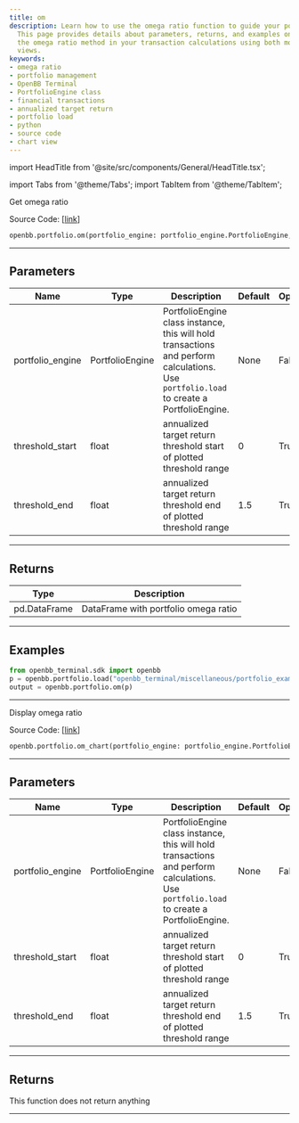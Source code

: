 ```yaml
---
title: om
description: Learn how to use the omega ratio function to guide your portfolio management.
  This page provides details about parameters, returns, and examples on how to apply
  the omega ratio method in your transaction calculations using both model and chart
  views.
keywords:
- omega ratio
- portfolio management
- OpenBB Terminal
- PortfolioEngine class
- financial transactions
- annualized target return
- portfolio load
- python
- source code
- chart view
---
```


import HeadTitle from '@site/src/components/General/HeadTitle.tsx';

<HeadTitle title="om - Portfolio - Reference | OpenBB SDK Docs" />

import Tabs from '@theme/Tabs';
import TabItem from '@theme/TabItem';

<Tabs>
<TabItem value="model" label="Model" default>

Get omega ratio

Source Code: [[link](https://github.com/OpenBB-finance/OpenBBTerminal/tree/main/openbb_terminal/portfolio/portfolio_model.py#L1839)]

```python
openbb.portfolio.om(portfolio_engine: portfolio_engine.PortfolioEngine, threshold_start: float = 0, threshold_end: float = 1.5)
```

---

## Parameters

| Name | Type | Description | Default | Optional |
| ---- | ---- | ----------- | ------- | -------- |
| portfolio_engine | PortfolioEngine | PortfolioEngine class instance, this will hold transactions and perform calculations.<br/>Use `portfolio.load` to create a PortfolioEngine. | None | False |
| threshold_start | float | annualized target return threshold start of plotted threshold range | 0 | True |
| threshold_end | float | annualized target return threshold end of plotted threshold range | 1.5 | True |


---

## Returns

| Type | Description |
| ---- | ----------- |
| pd.DataFrame | DataFrame with portfolio omega ratio |
---

## Examples

```python
from openbb_terminal.sdk import openbb
p = openbb.portfolio.load("openbb_terminal/miscellaneous/portfolio_examples/holdings/example.csv")
output = openbb.portfolio.om(p)
```

---

</TabItem>
<TabItem value="view" label="Chart">

Display omega ratio

Source Code: [[link](https://github.com/OpenBB-finance/OpenBBTerminal/tree/main/openbb_terminal/portfolio/portfolio_view.py#L1802)]

```python
openbb.portfolio.om_chart(portfolio_engine: portfolio_engine.PortfolioEngine, threshold_start: float = 0, threshold_end: float = 1.5)
```

---

## Parameters

| Name | Type | Description | Default | Optional |
| ---- | ---- | ----------- | ------- | -------- |
| portfolio_engine | PortfolioEngine | PortfolioEngine class instance, this will hold transactions and perform calculations.<br/>Use `portfolio.load` to create a PortfolioEngine. | None | False |
| threshold_start | float | annualized target return threshold start of plotted threshold range | 0 | True |
| threshold_end | float | annualized target return threshold end of plotted threshold range | 1.5 | True |


---

## Returns

This function does not return anything

---

</TabItem>
</Tabs>
